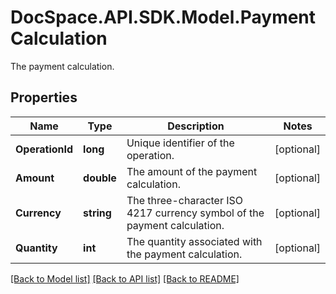 # DocSpace.API.SDK.Model.PaymentCalculation
The payment calculation.

## Properties

Name | Type | Description | Notes
------------ | ------------- | ------------- | -------------
**OperationId** | **long** | Unique identifier of the operation. | [optional] 
**Amount** | **double** | The amount of the payment calculation. | [optional] 
**Currency** | **string** | The three-character ISO 4217 currency symbol of the payment calculation. | [optional] 
**Quantity** | **int** | The quantity associated with the payment calculation. | [optional] 

[[Back to Model list]](../README.md#documentation-for-models) [[Back to API list]](../README.md#documentation-for-api-endpoints) [[Back to README]](../README.md)

